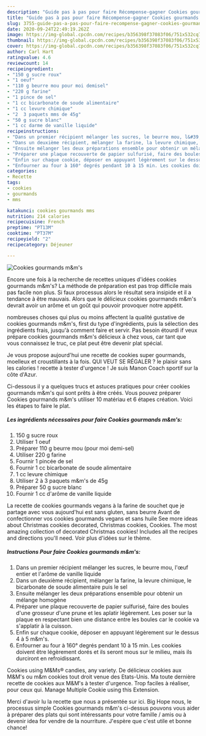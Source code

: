 ```yaml
---
description: "Guide pas à pas pour faire Récompense-gagner Cookies gourmands m&amp;amp;m&amp;#39;s"
title: "Guide pas à pas pour faire Récompense-gagner Cookies gourmands m&amp;amp;m&amp;#39;s"
slug: 3755-guide-pas-a-pas-pour-faire-recompense-gagner-cookies-gourmands-m-and-amp-m-and-39-s
date: 2020-09-24T22:49:19.262Z
image: https://img-global.cpcdn.com/recipes/b356398f37083f06/751x532cq70/cookies-gourmands-mms-photo-principale-de-la-recette.jpg
thumbnail: https://img-global.cpcdn.com/recipes/b356398f37083f06/751x532cq70/cookies-gourmands-mms-photo-principale-de-la-recette.jpg
cover: https://img-global.cpcdn.com/recipes/b356398f37083f06/751x532cq70/cookies-gourmands-mms-photo-principale-de-la-recette.jpg
author: Carl Hart
ratingvalue: 4.6
reviewcount: 14
recipeingredient:
- "150 g sucre roux"
- "1 oeuf"
- "110 g beurre mou pour moi demisel"
- "220 g farine"
- "1 pince de sel"
- "1 cc bicarbonate de soude alimentaire"
- "1 cc levure chimique"
- "2  3 paquets mms de 45g"
- "50 g sucre blanc"
- "1 cc darme de vanille liquide"
recipeinstructions:
- "Dans un premier récipient mélanger les sucres, le beurre mou, l&#39;œuf entier et l&#39;arôme de vanille liquide"
- "Dans un deuxième récipient, mélanger la farine, la levure chimique, le bicarbonate de soude alimentaire puis le sel"
- "Ensuite mélanger les deux préparations ensemble pour obtenir un mélange homogène"
- "Préparer une plaque recouverte de papier sulfurisé, faire des boules d&#39;une grosseur d&#39;une prune et les aplatir légèrement. Les poser sur la plaque en respectant bien une distance entre les boules car le cookie va s&#39;applatir à la cuisson."
- "Enfin sur chaque cookie, déposer en appuyant légèrement sur le dessus 4 à 5 m&amp;m&#39;s."
- "Enfourner au four à 160° degrés pendant 10 à 15 min. Les cookies doivent être légèrement dorés et ils seront mous sur le milieu, mais ils durciront en refroidissant."
categories:
- Recette
tags:
- cookies
- gourmands
- mms

katakunci: cookies gourmands mms 
nutrition: 214 calories
recipecuisine: French
preptime: "PT13M"
cooktime: "PT37M"
recipeyield: "2"
recipecategory: Déjeuner

---
```



![Cookies gourmands m&amp;m&#39;s](https://img-global.cpcdn.com/recipes/b356398f37083f06/751x532cq70/cookies-gourmands-mms-photo-principale-de-la-recette.jpg)

Encore une fois à la recherche de recettes uniques d'idées cookies gourmands m&amp;m&#39;s? La méthode de préparation est pas trop difficile mais pas facile non plus. Si faux processus alors le résultat sera insipide et il a tendance à être mauvais. Alors que le délicieux cookies gourmands m&amp;m&#39;s devrait avoir un arôme et un goût qui pouvoir provoquer notre appétit.

nombreuses choses qui plus ou moins affectent la qualité gustative de cookies gourmands m&amp;m&#39;s, first du type d'ingrédients, puis la sélection des ingrédients frais, jusqu'à comment faire et servir. Pas besoin étourdi if veux prépare cookies gourmands m&amp;m&#39;s délicieux à chez vous, car tant que vous connaissez le truc, ce plat peut être devenir plat spécial.

Je vous propose aujourd&#39;hui une recette de cookies super gourmands, moelleux et croustillants à la fois. QUI VEUT SE RÉGALER ? le plaisir sans les calories ! recette à tester d&#39;urgence ! Je suis Manon Coach sportif sur la côte d&#39;Azur.


Ci-dessous il y a quelques trucs et astuces pratiques pour créer cookies gourmands m&amp;m&#39;s qui sont prêts à être créés. Vous pouvez préparer Cookies gourmands m&amp;m&#39;s utiliser 10 matériau et 6 étapes création. Voici les étapes to faire le plat.

<!--inarticleads1-->

##### Les ingrédients nécessaires pour faire Cookies gourmands m&amp;m&#39;s:

1.  150 g sucre roux
1. Utiliser 1 oeuf
1. Préparer 110 g beurre mou (pour moi demi-sel)
1. Utiliser 220 g farine
1. Fournir 1 pincée de sel
1. Fournir 1 cc bicarbonate de soude alimentaire
1.  1 cc levure chimique
1. Utiliser 2 à 3 paquets m&amp;m&#39;s de 45g
1. Préparer 50 g sucre blanc
1. Fournir 1 cc d&#39;arôme de vanille liquide


La recette de cookies gourmands vegans à la farine de souchet que je partage avec vous aujourd&#39;hui est sans gluten, sans beurre Avant de confectionner vos cookies gourmands vegans et sans huile  See more ideas about Christmas cookies decorated, Christmas cookies, Cookies. The most amazing collection of decorated Christmas cookies! Includes all the recipes and directions you&#39;ll need. Voir plus d&#39;idées sur le thème. 

<!--inarticleads2-->

##### Instructions Pour faire Cookies gourmands m&amp;m&#39;s:

1. Dans un premier récipient mélanger les sucres, le beurre mou, l&#39;œuf entier et l&#39;arôme de vanille liquide
1. Dans un deuxième récipient, mélanger la farine, la levure chimique, le bicarbonate de soude alimentaire puis le sel
1. Ensuite mélanger les deux préparations ensemble pour obtenir un mélange homogène
1. Préparer une plaque recouverte de papier sulfurisé, faire des boules d&#39;une grosseur d&#39;une prune et les aplatir légèrement. Les poser sur la plaque en respectant bien une distance entre les boules car le cookie va s&#39;applatir à la cuisson.
1. Enfin sur chaque cookie, déposer en appuyant légèrement sur le dessus 4 à 5 m&amp;m&#39;s.
1. Enfourner au four à 160° degrés pendant 10 à 15 min. Les cookies doivent être légèrement dorés et ils seront mous sur le milieu, mais ils durciront en refroidissant.


Cookies using M&amp;Ms® candies, any variety. De délicieux cookies aux M&amp;M&#39;s ou m&amp;m cookies tout droit venue des Etats-Unis. Ma toute dernière recette de cookies aux M&amp;M&#39;s à tester d&#39;urgence. Trop faciles à réaliser, pour ceux qui. Manage Multiple Cookie using this Extension. 


Merci d'avoir lu la recette que nous a présentée sur ici. Big Hope nous, le processus simple Cookies gourmands m&amp;m&#39;s ci-dessus pouvons vous aider à préparer des plats qui sont intéressants pour votre famille / amis ou à devenir idea for vendre de la nourriture. J'espère que c'est utile et bonne chance!
